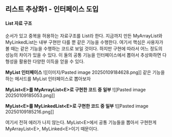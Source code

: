 ## 리스트 추상화1 - 인터페이스 도입

#### List 자료 구조
순서가 있고 중복을 허용하는 자료구조를 List라 한다.
지금까지 만든 MyArrayList와 MyLinkedList는 내부 구현만 다를 뿐 같은 기능을 수행한다.
여기서 핵심은 사용자가 볼 때는 같은 기능을 수행하는 코드로 보일 것이다.
하지만 구현에 따라서 어느 정도의 성능의 차이가 있을 수 있다.
이 둘의 공통 기능을 인터페이스에서 뽑아서 추상화하면 다형성을 활용한 다양한 이득을 얻을 수 있다.

**MyList 인터페이스**
![[이미지/Pasted image 20250109184628.png]]
같은 기능을 하는 메서드를 MyList 인터페이스로 뽑아보자


**MyList\<E>를 MyArrayList\<E>로 구현한 코드 중 일부**
![[Pasted image 20250109185053.png]]

**MyList\<E>를 MyLinkedList\<E>로 구현한 코드 중 일부**
![[Pasted image 20250109185216.png]]

여기서 전혀 에러가 나지 않는다. MyList\<E>에서 공통 기능들을 뽑아서 구현한게 MyArrayList\<E>, MyLinked\<E>이기 때문이다.
